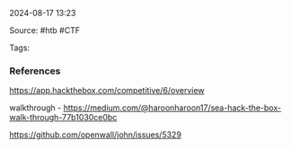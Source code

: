 
2024-08-17 13:23

Source: #htb #CTF 

Tags: 




### References
https://app.hackthebox.com/competitive/6/overview

walkthrough - https://medium.com/@haroonharoon17/sea-hack-the-box-walk-through-77b1030ce0bc

https://github.com/openwall/john/issues/5329